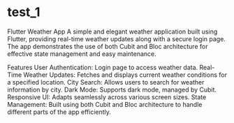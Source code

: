 # test_1

Flutter Weather App
A simple and elegant weather application built using Flutter, providing real-time weather updates along with a secure login page. The app demonstrates the use of both Cubit and Bloc architecture for effective state management and easy maintenance.

Features
User Authentication: Login page to access weather data.
Real-Time Weather Updates: Fetches and displays current weather conditions for a specified location.
City Search: Allows users to search for weather information by city.
Dark Mode: Supports dark mode, managed by Cubit.
Responsive UI: Adapts seamlessly across various screen sizes.
State Management: Built using both Cubit and Bloc architecture to handle different parts of the app efficiently.
